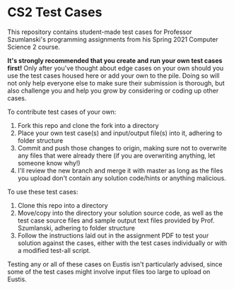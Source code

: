 # CS2 Test Cases
This repository contains student-made test cases for Professor Szumlanski's programming assignments from his Spring 2021 Computer Science 2 course.

**It's strongly recommended that you create and run your own test cases first!** Only after you've thought about edge cases on your own should you use the test cases housed here or add your own to the pile. Doing so will not only help everyone else to make sure their submission is thorough, but also challenge you and help you grow by considering or coding up other cases. 

To contribute test cases of your own:
1. Fork this repo and clone the fork into a directory
2. Place your own test case(s) and input/output file(s) into it, adhering to folder structure
3. Commit and push those changes to origin, making sure not to overwrite any files that were already there (if you are overwriting anything, let someone know why!)
5. I'll review the new branch and merge it with master as long as the files you upload don't contain any solution code/hints or anything malicious.

To use these test cases:
1. Clone this repo into a directory
2. Move/copy into the directory your solution source code, as well as the test case source files and sample output text files provided by Prof. Szumlanski, adhering to folder structure
3. Follow the instructions laid out in the assignment PDF to test your solution against the cases, either with the test cases individually or with a modified test-all script.

Testing any or all of these cases on Eustis isn't particularly advised, since some of the test cases might involve input files too large to upload on Eustis.

